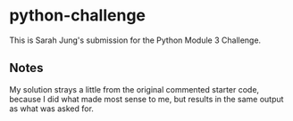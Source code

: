 # python-challenge

This is Sarah Jung's submission for the Python Module 3 Challenge. 

## Notes
My solution strays a little from the original commented starter code, because I did what made most sense to me, but results in the same output as what was asked for.
